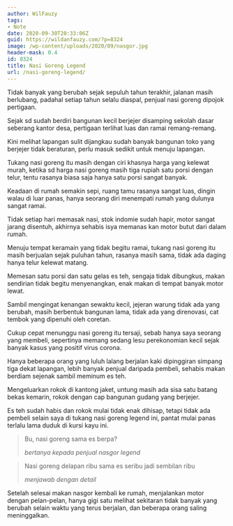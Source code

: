 ```yaml
---
author: WilFauzy
tags:
- Note
date: 2020-09-30T20:33:06Z
guid: https://wildanfauzy.com/?p=8324
image: /wp-content/uploads/2020/09/nasgor.jpg
header-mask: 0.4
id: 8324
title: Nasi Goreng Legend
url: /nasi-goreng-legend/
---
```


Tidak banyak yang berubah sejak sepuluh tahun terakhir, jalanan masih berlubang, padahal setiap tahun selalu diaspal, penjual nasi goreng dipojok pertigaan.

Sejak sd sudah berdiri bangunan kecil berjejer disamping sekolah dasar seberang kantor desa, pertigaan terlihat luas dan ramai remang-remang.

Kini melihat lapangan sulit dijangkau sudah banyak bangunan toko yang berjejer tidak beraturan, perlu masuk sedikit untuk menuju lapangan.

Tukang nasi goreng itu masih dengan ciri khasnya harga yang kelewat murah, ketika sd harga nasi goreng masih tiga rupiah satu porsi dengan telur, tentu rasanya biasa saja hanya satu porsi sangat banyak.

Keadaan di rumah semakin sepi, ruang tamu rasanya sangat luas, dingin walau di luar panas, hanya seorang diri menempati rumah yang dulunya sangat ramai.

Tidak setiap hari memasak nasi, stok indomie sudah hapir, motor sangat jarang disentuh, akhirnya sehabis isya memanas kan motor butut dari dalam rumah.

Menuju tempat keramain yang tidak begitu ramai, tukang nasi goreng itu masih berjualan sejak puluhan tahun, rasanya masih sama, tidak ada daging hanya telur kelewat matang.

Memesan satu porsi dan satu gelas es teh, sengaja tidak dibungkus, makan sendirian tidak begitu menyenangkan, enak makan di tempat banyak motor lewat.

Sambil mengingat kenangan sewaktu kecil, jejeran warung tidak ada yang berubah, masih berbentuk bangunan lama, tidak ada yang direnovasi, cat tembok yang dipenuhi oleh coretan.

Cukup cepat menunggu nasi goreng itu tersaji, sebab hanya saya seorang yang membeli, sepertinya memang sedang lesu perekonomian kecil sejak banyak kasus yang positif virus corona.

Hanya beberapa orang yang luluh lalang berjalan kaki dipinggiran simpang tiga dekat lapangan, lebih banyak penjual daripada pembeli, sehabis makan berdiam sejenak sambil meminum es teh.

Mengeluarkan rokok di kantong jaket, untung masih ada sisa satu batang bekas kemarin, rokok dengan cap bangunan gudang yang berjejer.

Es teh sudah habis dan rokok mulai tidak enak dihisap, tetapi tidak ada pembeli selain saya di tukang nasi goreng legend ini, pantat mulai panas terlalu lama duduk di kursi kayu ini.

<blockquote class="wp-block-quote">
  <p>
    Bu, nasi goreng sama es berpa?
  </p>
  
  <cite>bertanya kepada penjual nasgor legend</cite>
</blockquote>

<blockquote class="wp-block-quote">
  <p>
    Nasi goreng delapan ribu sama es seribu jadi sembilan ribu
  </p>
  
  <cite>menjawab dengan detail</cite>
</blockquote>

Setelah selesai makan nasgor kembali ke rumah, menjalankan motor dengan pelan-pelan, hanya gigi satu melihat sekitaran tidak banyak yang berubah selain waktu yang terus berjalan, dan beberapa orang saling meninggalkan.